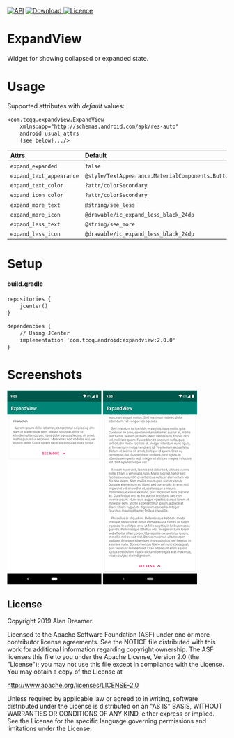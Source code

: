 [![API](https://img.shields.io/badge/API-17%2B-brightgreen.svg?style=flat)](https://android-arsenal.com/api?level=17)
[ ![Download](https://api.bintray.com/packages/tcqq/android/expandview/images/download.svg?version=2.0.0) ](https://bintray.com/tcqq/android/expandview/2.0.0/link)
[![Licence](https://img.shields.io/badge/Licence-Apache2-blue.svg)](http://www.apache.org/licenses/LICENSE-2.0)

# ExpandView

Widget for showing collapsed or expanded state.

# Usage
Supported attributes with _default_ values:
``` 
<com.tcqq.expandview.ExpandView
    xmlns:app="http://schemas.android.com/apk/res-auto"
    android usual attrs
    (see below).../>
```
|**Attrs**|**Default** |
|:---|:---|
| `expand_expanded` | `false`
| `expand_text_appearance` | `@style/TextAppearance.MaterialComponents.Button`
| `expand_text_color` | `?attr/colorSecondary`
| `expand_icon_color` | `?attr/colorSecondary`
| `expand_more_text` | `@string/see_less`
| `expand_more_icon` | `@drawable/ic_expand_less_black_24dp`
| `expand_less_text` | `@string/see_more`
| `expand_less_icon` | `@drawable/ic_expand_less_black_24dp`

# Setup
#### build.gradle
```
repositories {
    jcenter()
}
```
```
dependencies {
    // Using JCenter
    implementation 'com.tcqq.android:expandview:2.0.0'
}
```

# Screenshots

![See more](/screenshots/see_more.png)
![See less](/screenshots/see_less.png)

License
-------

Copyright 2019 Alan Dreamer.

Licensed to the Apache Software Foundation (ASF) under one or more contributor
license agreements.  See the NOTICE file distributed with this work for
additional information regarding copyright ownership.  The ASF licenses this
file to you under the Apache License, Version 2.0 (the "License"); you may not
use this file except in compliance with the License.  You may obtain a copy of
the License at

  http://www.apache.org/licenses/LICENSE-2.0

Unless required by applicable law or agreed to in writing, software
distributed under the License is distributed on an "AS IS" BASIS, WITHOUT
WARRANTIES OR CONDITIONS OF ANY KIND, either express or implied.  See the
License for the specific language governing permissions and limitations under
the License.
